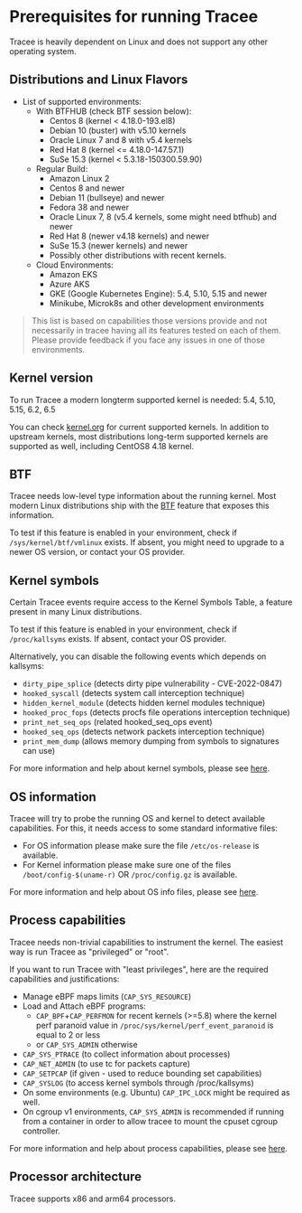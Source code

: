 # Prerequisites for running Tracee

Tracee is heavily dependent on Linux and does not support any other operating system.

<!--
every section should roughly cover:
1. what is this prereq
2. why is it needed
3. how to test if I'm compliant
4. link for details and help
-->

## Distributions and Linux Flavors

- List of supported environments:
  - With BTFHUB (check BTF session below):
    - Centos 8 (kernel < 4.18.0-193.el8)
    - Debian 10 (buster) with v5.10 kernels
    - Oracle Linux 7 and 8 with v5.4 kernels
    - Red Hat 8 (kernel <= 4.18.0-147.57.1)
    - SuSe 15.3 (kernel < 5.3.18-150300.59.90)
  - Regular Build:
    - Amazon Linux 2
    - Centos 8 and newer
    - Debian 11 (bullseye) and newer
    - Fedora 38 and newer
    - Oracle Linux 7, 8 (v5.4 kernels, some might need btfhub) and newer
    - Red Hat 8 (newer v4.18 kernels) and newer
    - SuSe 15.3 (newer kernels) and newer
    - Possibly other distributions with recent kernels.
  - Cloud Environments:
    - Amazon EKS
    - Azure AKS
    - GKE (Google Kubernetes Engine): 5.4, 5.10, 5.15 and newer
    - Minikube, Microk8s and other development environments

> This list is based on capabilities those versions provide and not necessarily
in tracee having all its features tested on each of them. Please provide
feedback if you face any issues in one of those environments.

## Kernel version

To run Tracee a modern longterm supported kernel is needed: 5.4, 5.10, 5.15, 6.2, 6.5  

You can check [kernel.org](https://kernel.org) for current supported kernels. In
addition to upstream kernels, most distributions long-term supported kernels are
supported as well, including CentOS8 4.18 kernel.

## BTF

Tracee needs low-level type information about the running kernel. Most modern
Linux distributions ship with the [BTF](https://www.kernel.org/doc/html/latest/bpf/btf.html)
feature that exposes this information.  

To test if this feature is enabled in your environment, check if
`/sys/kernel/btf/vmlinux` exists. If absent, you might need to upgrade to a
newer OS version, or contact your OS provider.

## Kernel symbols

Certain Tracee events require access to the Kernel Symbols Table, a feature
present in many Linux distributions.

To test if this feature is enabled in your environment, check if
`/proc/kallsyms` exists. If absent, contact your OS provider.

Alternatively, you can disable the following events which depends on kallsyms:

- `dirty_pipe_splice` (detects dirty pipe vulnerability - CVE-2022-0847)
- `hooked_syscall` (detects system call interception technique)
- `hidden_kernel_module` (detects hidden kernel modules technique)
- `hooked_proc_fops` (detects procfs file operations interception technique)
- `print_net_seq_ops` (related hooked_seq_ops event)
- `hooked_seq_ops` (detects network packets interception technique)
- `print_mem_dump` (allows memory dumping from symbols to signatures can use)

For more information and help about kernel symbols, please see [here](../advanced/ksyms.md).

## OS information

Tracee will try to probe the running OS and kernel to detect available
capabilities. For this, it needs access to some standard informative files:

- For OS information please make sure the file `/etc/os-release` is available.
- For Kernel information please make sure one of the files `/boot/config-$(uname-r)` OR `/proc/config.gz` is available.

For more information and help about OS info files, please see [here](../advanced/os-info.md).

## Process capabilities

Tracee needs non-trivial capabilities to instrument the kernel. The easiest way
is run Tracee as "privileged" or "root".  

If you want to run Tracee with "least privileges", here are the required
capabilities and justifications:

- Manage eBPF maps limits (`CAP_SYS_RESOURCE`)
- Load and Attach eBPF programs:
    - `CAP_BPF`+`CAP_PERFMON` for recent kernels (>=5.8) where the kernel perf paranoid value in `/proc/sys/kernel/perf_event_paranoid` is equal to 2 or less
    - or `CAP_SYS_ADMIN` otherwise
- `CAP_SYS_PTRACE` (to collect information about processes)
- `CAP_NET_ADMIN` (to use tc for packets capture)
- `CAP_SETPCAP` (if given - used to reduce bounding set capabilities)
- `CAP_SYSLOG` (to access kernel symbols through /proc/kallsyms)
- On some environments (e.g. Ubuntu) `CAP_IPC_LOCK` might be required as well.
- On cgroup v1 environments, `CAP_SYS_ADMIN` is recommended if running from a container in order to allow tracee to mount the cpuset cgroup controller.

For more information and help about process capabilities, please see
[here](../advanced/dropping-capabilities.md).

## Processor architecture

Tracee supports x86 and arm64 processors.
